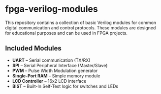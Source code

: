 # fpga-verilog-modules

This repository contains a collection of basic Verilog modules for common digital communication and control protocols. These modules are designed for educational purposes and can be used in FPGA projects.

## Included Modules

- **UART** – Serial communication (TX/RX)
- **SPI** – Serial Peripheral Interface (Master/Slave)
- **PWM** – Pulse Width Modulation generator
- **Single-Port RAM** – Simple memory module
- **LCD Controller** – 16x2 LCD interface
- **BIST** – Built-In Self-Test logic for switches and LEDs
